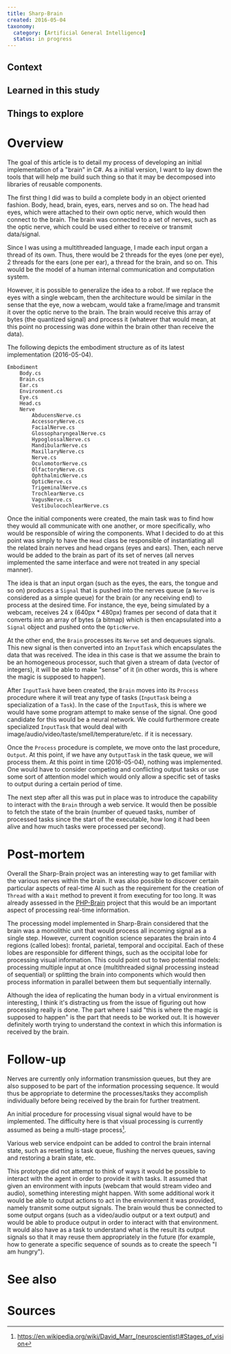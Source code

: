 ```yaml
---
title: Sharp-Brain
created: 2016-05-04
taxonomy:
  category: [Artificial General Intelligence]
  status: in progress
---
```


## Context

## Learned in this study

## Things to explore

# Overview

The goal of this article is to detail my process of developing an initial implementation of a "brain" in C#. As a  initial version, I want to lay down the tools that will help me build such thing so that it may be decomposed into libraries of reusable components.

The first thing I did was to build a complete body in an object oriented fashion. Body, head, brain, eyes, ears, nerves and so on. The head had eyes, which were attached to their own optic nerve, which would then connect to the brain. The brain was connected to a set of nerves, such as the optic nerve, which could be used either to receive or transmit data/signal.

Since I was using a multithreaded language, I made each input organ a thread of its own. Thus, there would be 2 threads for the eyes (one per eye), 2 threads for the ears (one per ear), a thread for the brain, and so on. This would be the model of a human internal communication and computation system.

However, it is possible to generalize the idea to a robot. If we replace the eyes with a single webcam, then the architecture would be similar in the sense that the eye, now a webcam, would take a frame/image and transmit it over the optic nerve to the brain. The brain would receive this array of bytes (the quantized signal) and process it (whatever that would mean, at this point no processing was done within the brain other than receive the data).

The following depicts the embodiment structure as of its latest implementation (2016-05-04).

```
Embodiment
    Body.cs
    Brain.cs
    Ear.cs
    Environment.cs
    Eye.cs
    Head.cs
    Nerve
        AbducensNerve.cs
        AccessoryNerve.cs
        FacialNerve.cs
        GlossopharyngealNerve.cs
        HypoglossalNerve.cs
        MandibularNerve.cs
        MaxillaryNerve.cs
        Nerve.cs
        OculomotorNerve.cs
        OlfactoryNerve.cs
        OphthalmicNerve.cs
        OpticNerve.cs
        TrigeminalNerve.cs
        TrochlearNerve.cs
        VagusNerve.cs
        VestibulocochlearNerve.cs
```

Once the initial components were created, the main task was to find how they would all communicate with one another, or more specifically, who would be responsible of wiring the components. What I decided to do at this point was simply to have the `Head` class be responsible of instantiating all the related brain nerves and head organs (eyes and ears). Then, each nerve would be added to the brain as part of its set of nerves (all nerves implemented the same interface and were not treated in any special manner).

The idea is that an input organ (such as the eyes, the ears, the tongue and so on) produces a `Signal` that is pushed into the nerves queue (a `Nerve` is considered as a simple queue) for the brain (or any receiving end) to process at the desired time. For instance, the eye, being simulated by a webcam, receives 24 x (640px * 480px) frames per second of data that it converts into an array of bytes (a bitmap) which is then encapsulated into a `Signal` object and pushed onto the `OpticNerve`.

At the other end, the `Brain` processes its `Nerve` set and dequeues signals. This new signal is then converted into an `InputTask` which encapsulates the data that was received. The idea in this case is that we assume the brain to be an homogeneous processor, such that given a stream of data (vector of integers), it will be able to make "sense" of it (in other words, this is where the magic is supposed to happen).

After `InputTask` have been created, the `Brain` moves into its `Process` procedure where it will treat any type of tasks (`InputTask` being a specialization of a `Task`). In the case of the `InputTask`, this is where we would have some program attempt to make sense of the signal. One good candidate for this would be a neural network. We could furthermore create specialized `InputTask` that would deal with image/audio/video/taste/smell/temperature/etc. if it is necessary.

Once the `Process` procedure is complete, we move onto the last procedure, `Output`. At this point, if we have any `OutputTask` in the task queue, we will process them. At this point in time (2016-05-04), nothing was implemented. One would have to consider competing and conflicting output tasks or use some sort of attention model which would only allow a specific set of tasks to output during a certain period of time.

The next step after all this was put in place was to introduce the capability to interact with the `Brain` through a web service. It would then be possible to fetch the state of the brain (number of queued tasks, number of processed tasks since the start of the executable, how long it had been alive and how much tasks were processed per second).

# Post-mortem

Overall the Sharp-Brain project was an interesting way to get familiar with the various nerves within the brain. It was also possible to discover certain particular aspects of real-time AI such as the requirement for the creation of `Thread` with a `Wait` method to prevent it from executing for too long. It was already assessed in the [PHP-Brain](../php-brain) project that this would be an important aspect of processing real-time information.

The processing model implemented in Sharp-Brain considered that the brain was a monolithic unit that would process all incoming signal as a single step. However, current cognition science separates the brain into 4 regions (called lobes): frontal, parietal, temporal and occipital. Each of these lobes are responsible for different things, such as the occipital lobe for processing visual information. This could point out to two potential models: processing multiple input at once (multithreaded signal processing instead of sequential) or splitting the brain into components which would then process information in parallel between them but sequentially internally.

Although the idea of replicating the human body in a virtual environment is interesting, I think it's distracting us from the issue of figuring out how processing really is done. The part where I said "this is where the magic is supposed to happen" is the part that needs to be worked out. It is however definitely worth trying to understand the context in which this information is received by the brain.

# Follow-up

Nerves are currently only information transmission queues, but they are also supposed to be part of the information processing sequence. It would thus be appropriate to determine the processes/tasks they accomplish individually before being received by the brain for further treatment.

An initial procedure for processing visual signal would have to be implemented. The difficulty here is that visual processing is currently assumed as being a multi-stage process[^1].

Various web service endpoint can be added to control the brain internal state, such as resetting is task queue, flushing the nerves queues, saving and restoring a brain state, etc.

This prototype did not attempt to think of ways it would be possible to interact with the agent in order to provide it with tasks. It assumed that given an environment with inputs (webcam that would stream video and audio), something interesting might happen. With some additional work it would be able to output actions to act in the environment it was provided, namely transmit some output signals. The brain would thus be connected to some output organs (such as a video/audio output or a text output) and would be able to produce output in order to interact with that environment. It would also have as a task to understand what is the result its output signals so that it may reuse them appropriately in the future (for example, how to generate a specific sequence of sounds as to create the speech "I am hungry"). 

# See also

# Sources
[^1]: https://en.wikipedia.org/wiki/David_Marr_(neuroscientist)#Stages_of_vision